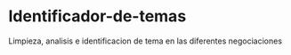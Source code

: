 # Identificador-de-temas
Limpieza, analisis e  identificacion de tema en las diferentes negociaciones
